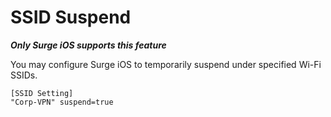 # SSID Suspend

***Only Surge iOS supports this feature***

You may configure Surge iOS to temporarily suspend under specified Wi-Fi SSIDs.

```
[SSID Setting]
"Corp-VPN" suspend=true
```


